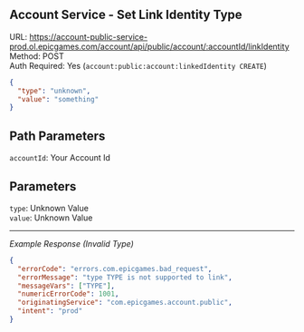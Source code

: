 ## Account Service - Set Link Identity Type

URL: https://account-public-service-prod.ol.epicgames.com/account/api/public/account/:accountId/linkIdentity \
Method: POST \
Auth Required: Yes (`account:public:account:linkedIdentity CREATE`)

```json
{
  "type": "unknown",
  "value": "something"
}
```

## Path Parameters

`accountId`: Your Account Id

## Parameters

`type`: Unknown Value <br/>
`value`: Unknown Value

---

_Example Response (Invalid Type)_

```json
{
  "errorCode": "errors.com.epicgames.bad_request",
  "errorMessage": "type TYPE is not supported to link",
  "messageVars": ["TYPE"],
  "numericErrorCode": 1001,
  "originatingService": "com.epicgames.account.public",
  "intent": "prod"
}
```
